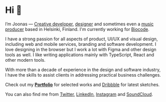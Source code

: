 # Hi 👋 

I’m Joonas — [Creative developer](https://joonassandell.com), [designer](https://joonassandell.com) and sometimes even a [music producer](https://soundcloud.com/modeapart) based in Helsinki, Finland. I'm currently working for 
[Biocode](https://biocode.io).

I have a strong passion for all aspects of product, UI/UX and visual design, including web and mobile services, branding and software development. I love designing in the browser but I work a lot with Figma and other design tools as well. I like writing applications mainly with TypeScript, React and other modern tools.

With more than a decade of experience in the design and software industry, I have the skills to assist clients in addressing practical business challenges. 

Check out my **[Portfolio](https://joonassandell.com)** for selected works and [Dribbble](https://dribbble.com/joonassandell) for latest sketches.  

You can also find me from [Twitter](https://twitter.com/joonassandell), [LinkedIn](https://www.linkedin.com/in/joonassandell), [Instagram](https://instagram.com/mode.apart) and [SoundCloud](https://soundcloud.com/modeapart).
